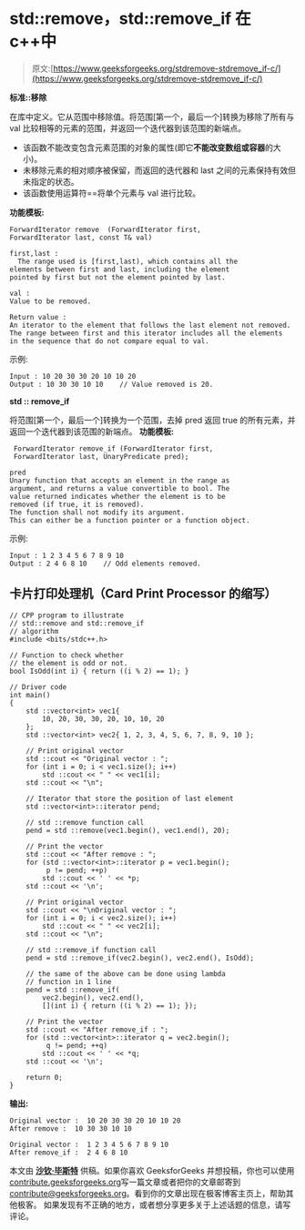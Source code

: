 # std::remove，std::remove_if 在 c++中

> 原文:[https://www.geeksforgeeks.org/stdremove-stdremove_if-c/](https://www.geeksforgeeks.org/stdremove-stdremove_if-c/)

**标准::移除**

在<algorithm>库中定义。它从范围中移除值。将范围[第一个，最后一个]转换为移除了所有与 val 比较相等的元素的范围，并返回一个迭代器到该范围的新端点。</algorithm>

*   该函数不能改变包含元素范围的对象的属性(即它**不能改变数组或容器**的大小)。
*   未移除元素的相对顺序被保留，而返回的迭代器和 last 之间的元素保持有效但未指定的状态。
*   该函数使用运算符==将单个元素与 val 进行比较。

**功能模板:**

```
ForwardIterator remove  (ForwardIterator first,
ForwardIterator last, const T& val)

first,last :
  The range used is [first,last), which contains all the
elements between first and last, including the element
pointed by first but not the element pointed by last.

val :
Value to be removed.

Return value :
An iterator to the element that follows the last element not removed.
The range between first and this iterator includes all the elements
in the sequence that do not compare equal to val.
```

示例:

```
Input : 10 20 30 30 20 10 10 20
Output : 10 30 30 10 10    // Value removed is 20.
```

**std :: remove_if**

将范围[第一个，最后一个]转换为一个范围，去掉 pred 返回 true 的所有元素，并返回一个迭代器到该范围的新端点。
**功能模板:**

```
 ForwardIterator remove_if (ForwardIterator first,
 ForwardIterator last, UnaryPredicate pred);

pred
Unary function that accepts an element in the range as
argument, and returns a value convertible to bool. The
value returned indicates whether the element is to be
removed (if true, it is removed).
The function shall not modify its argument.
This can either be a function pointer or a function object.
```

示例:

```
Input : 1 2 3 4 5 6 7 8 9 10
Output : 2 4 6 8 10    // Odd elements removed. 
```

## 卡片打印处理机（Card Print Processor 的缩写）

```
// CPP program to illustrate
// std::remove and std::remove_if
// algorithm
#include <bits/stdc++.h>

// Function to check whether
// the element is odd or not.
bool IsOdd(int i) { return ((i % 2) == 1); }

// Driver code
int main()
{
    std ::vector<int> vec1{
        10, 20, 30, 30, 20, 10, 10, 20
    };
    std ::vector<int> vec2{ 1, 2, 3, 4, 5, 6, 7, 8, 9, 10 };

    // Print original vector
    std ::cout << "Original vector : ";
    for (int i = 0; i < vec1.size(); i++)
        std ::cout << " " << vec1[i];
    std ::cout << "\n";

    // Iterator that store the position of last element
    std ::vector<int>::iterator pend;

    // std ::remove function call
    pend = std ::remove(vec1.begin(), vec1.end(), 20);

    // Print the vector
    std ::cout << "After remove : ";
    for (std ::vector<int>::iterator p = vec1.begin();
         p != pend; ++p)
        std ::cout << ' ' << *p;
    std ::cout << '\n';

    // Print original vector
    std ::cout << "\nOriginal vector : ";
    for (int i = 0; i < vec2.size(); i++)
        std ::cout << " " << vec2[i];
    std ::cout << "\n";

    // std ::remove_if function call
    pend = std ::remove_if(vec2.begin(), vec2.end(), IsOdd);

    // the same of the above can be done using lambda
    // function in 1 line
    pend = std ::remove_if(
        vec2.begin(), vec2.end(),
        [](int i) { return ((i % 2) == 1); });

    // Print the vector
    std ::cout << "After remove_if : ";
    for (std ::vector<int>::iterator q = vec2.begin();
         q != pend; ++q)
        std ::cout << ' ' << *q;
    std ::cout << '\n';

    return 0;
}
```

**输出:**

```
Original vector :  10 20 30 30 20 10 10 20
After remove :  10 30 30 10 10

Original vector :  1 2 3 4 5 6 7 8 9 10
After remove_if :  2 4 6 8 10
```

本文由 [**沙钦·毕斯特**](https://www.linkedin.com/in/sachin-bisht-984b5013a/) 供稿。如果你喜欢 GeeksforGeeks 并想投稿，你也可以使用[contribute.geeksforgeeks.org](http://www.contribute.geeksforgeeks.org)写一篇文章或者把你的文章邮寄到 contribute@geeksforgeeks.org。看到你的文章出现在极客博客主页上，帮助其他极客。
如果发现有不正确的地方，或者想分享更多关于上述话题的信息，请写评论。